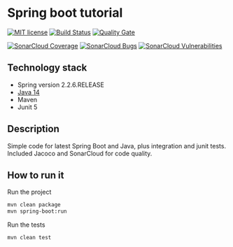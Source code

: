 # Spring boot tutorial

[![MIT license](https://img.shields.io/badge/license-MIT-green.svg)](#)
[![Build Status](https://travis-ci.org/Mishco/Spring_boot_tutorial.svg?branch=master)](https://travis-ci.org/Mishco/Spring_boot_tutorial)
[![Quality Gate](https://sonarcloud.io/api/project_badges/measure?project=sk.mishco%3Aspring-boot-tutorial&metric=alert_status)](https://sonarcloud.io/dashboard/index/sk.mishco:spring-boot-tutorial)

[![SonarCloud Coverage](https://sonarcloud.io/api/project_badges/measure?project=sk.mishco%3Aspring-boot-tutorial&metric=coverage)](https://sonarcloud.io/component_measures/metric/coverage/list?id=sk.mishco%3Aspring-boot-tutorial)
[![SonarCloud Bugs](https://sonarcloud.io/api/project_badges/measure?project=sk.mishco%3Aspring-boot-tutorial&metric=bugs)](https://sonarcloud.io/component_measures/metric/reliability_rating/list?id=sk.mishco%3Aspring-boot-tutorial)
[![SonarCloud Vulnerabilities](https://sonarcloud.io/api/project_badges/measure?project=sk.mishco%3Aspring-boot-tutorial&metric=vulnerabilities)](https://sonarcloud.io/component_measures/metric/security_rating/list?id=sk.mishco%3Aspring-boot-tutorial)

## Technology stack

* Spring version 2.2.6.RELEASE
* [Java 14](https://adoptopenjdk.net/installation.html#)
* Maven
* Junit 5 

## Description

Simple code for latest Spring Boot and Java, plus integration and junit tests. 
Included Jacoco and SonarCloud for code quality.

## How to run it

Run the project

```bash
mvn clean package
mvn spring-boot:run
```

Run the tests

```bash
mvn clean test
```
